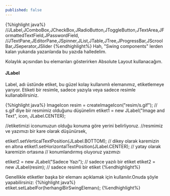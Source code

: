```yaml
---
published: false
---
```

{%highlight java%}
//JLabel,JComboBox,JCheckBox,JRadioButton,JToggleButton,JTextArea,JFormattedTextField,JPasswordField,
//JTextPane,JEditorPane,JSpinner,JList,JTable,JTree,JProgressBar,JScroolBar,JSeperator,JSlider
{%endhighlight%}
Hah, "Swing components" lerden kalan yukarıda yazanlarıda bu yazıda halledelim.

Kolaylık açısından bu elemanları gösterirken Absolute Layout kullanacağım.

#### JLabel

Label, adı üstünde etiket, bu güzel kolay kullanımlı elemanımız, etiketlemeye yarıyor.
Etiketi bir resimle, sadece yazıyla veya sadece resimle kullanabilirsiniz.

{%highlight java%}
  ImageIcon resim = createImageIcon("resim/s.gif"); // s.gif diye bir resmimiz olduğunu düşünelim
  etiket1 = new JLabel("Image and Text",
                      icon,
                      JLabel.CENTER);
                      
  //etiketimizi iconumuzun olduğu konuma göre yerini belirliyoruz.
  //resmimiz ve yazımızı bir kare olarak düşünürsek, 
  
  etiket1.setVerticalTextPosition(JLabel.BOTTOM); // dikey olarak karemizin en altına
  etiket1.setHorizontalTextPosition(JLabel.CENTER); // yatay olarak karemizin ortasına
  // konumlandırmış oluyoruz yazımızı
  
  etiket2 = new JLabel("Sadece Yazı"); // sadece yazılı bir etiket
  etiket2 = new JLabel(resim);  // sadece resimli bir etiket
{%endhighlight%}

Genellikle etiketler başka bir elemanı açıklamak için kullanılır.Onuda şöyle yapabilirsiniz:
{%highlight java%}
	etiket.setLabelFor(herhangiBirSwingElemanı);
{%endhighlight%}












